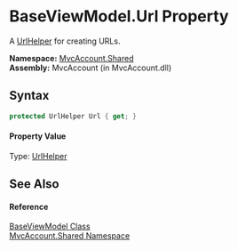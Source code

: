 BaseViewModel.Url Property
==========================
A [UrlHelper][1] for creating URLs.

**Namespace:** [MvcAccount.Shared][2]  
**Assembly:** MvcAccount (in MvcAccount.dll)

Syntax
------

```csharp
protected UrlHelper Url { get; }
```

#### Property Value
Type: [UrlHelper][1]

See Also
--------

#### Reference
[BaseViewModel Class][3]  
[MvcAccount.Shared Namespace][2]  

[1]: http://msdn.microsoft.com/en-us/library/dd492578
[2]: ../README.md
[3]: README.md